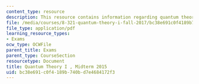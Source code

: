```yaml
---
content_type: resource
description: This resource contains information regarding quantum theory I, exams.
file: /media/courses/8-321-quantum-theory-i-fall-2017/bc38e691c0f4189b740bd7e4684172f3_MIT8_321F17_Midterm_2015.pdf
file_type: application/pdf
learning_resource_types:
- Exams
ocw_type: OCWFile
parent_title: Exams
parent_type: CourseSection
resourcetype: Document
title: Quantum Theory I , Midterm 2015
uid: bc38e691-c0f4-189b-740b-d7e4684172f3
---
```

